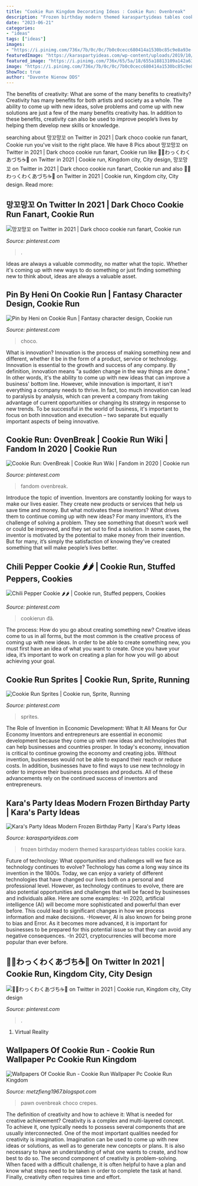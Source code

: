 ```yaml
---
title: "Cookie Run Kingdom Decorating Ideas : Cookie Run: Ovenbreak"
description: "Frozen birthday modern themed karaspartyideas tables cookie kara"
date: "2023-06-21"
categories:
- "ideas"
tags: ["ideas"]
images:
- "https://i.pinimg.com/736x/7b/0c/0c/7b0c0cecc680414a1530bc85c9e8a93e--sprites-cookie.jpg"
featuredImage: "https://karaspartyideas.com/wp-content/uploads/2019/10/Modern-Frozen-Birthday-Party-via-Karas-Party-Ideas-KarasPartyIdeas.com23.jpeg"
featured_image: "https://i.pinimg.com/736x/65/5a/18/655a18813109a142a63dc3391e6a070b.jpg"
image: "https://i.pinimg.com/736x/7b/0c/0c/7b0c0cecc680414a1530bc85c9e8a93e--sprites-cookie.jpg"
ShowToc: true
author: "Davonte Nienow DDS"
---
```



The benefits of creativity: What are some of the many benefits to creativity?
Creativity has many benefits for both artists and society as a whole. The ability to come up with new ideas, solve problems and come up with new solutions are just a few of the many benefits creativity has. In addition to these benefits, creativity can also be used to improve people’s lives by helping them develop new skills or knowledge.

	

		
searching about 망꼬망꼬 on Twitter in 2021 | Dark choco cookie run fanart, Cookie run you've visit to the right place. We have 8 Pics about 망꼬망꼬 on Twitter in 2021 | Dark choco cookie run fanart, Cookie run like 🎩🥁わっくわくあづち☕️🌾 on Twitter in 2021 | Cookie run, Kingdom city, City design, 망꼬망꼬 on Twitter in 2021 | Dark choco cookie run fanart, Cookie run and also 🎩🥁わっくわくあづち☕️🌾 on Twitter in 2021 | Cookie run, Kingdom city, City design. Read more:
		
    
## 망꼬망꼬 On Twitter In 2021 | Dark Choco Cookie Run Fanart, Cookie Run

<img loading=lazy src="https://i.pinimg.com/736x/10/7d/84/107d84f8a3ccc9ca9d8665fb125fe6d2.jpg" onerror="this.onerror=null;this.src='https://tse1.mm.bing.net/th?id=OIP.DxAZOt_ZOXdBBT-7YWE2KwHaHJ&amp;pid=15.1';" alt="망꼬망꼬 on Twitter in 2021 | Dark choco cookie run fanart, Cookie run">

_Source: pinterest.com_

>. 

	

Ideas are always a valuable commodity, no matter what the topic. Whether it's coming up with new ways to do something or just finding something new to think about, ideas are always a valuable asset.

    
## Pin By Heni On Cookie Run | Fantasy Character Design, Cookie Run

<img loading=lazy src="https://i.pinimg.com/originals/51/17/16/5117169c6bd590defd3c4c1fe0758e4e.png" onerror="this.onerror=null;this.src='https://tse3.mm.bing.net/th?id=OIP.YM1EWXg6H2T8Ukm-Z3pzywHaNK&amp;pid=15.1';" alt="Pin by Heni on Cookie Run | Fantasy character design, Cookie run">

_Source: pinterest.com_

>choco. 

	

What is innovation?
Innovation is the process of making something new and different, whether it be in the form of a product, service or technology. Innovation is essential to the growth and success of any company. By definition, innovation means "a sudden change in the way things are done." In other words, it's the ability to come up with new ideas that can improve a business' bottom line.
However, while innovation is important, it isn't everything a company needs to thrive. In fact, too much innovation can lead to paralysis by analysis, which can prevent a company from taking advantage of current opportunities or changing its strategy in response to new trends. To be successful in the world of business, it's important to focus on both innovation and execution – two separate but equally important aspects of being innovative.

    
## Cookie Run: OvenBreak | Cookie Run Wiki | Fandom In 2020 | Cookie Run

<img loading=lazy src="https://i.pinimg.com/736x/65/5a/18/655a18813109a142a63dc3391e6a070b.jpg" onerror="this.onerror=null;this.src='https://tse1.mm.bing.net/th?id=OIP.pHUawSrVvQU-dlzS6Opd6wAAAA&amp;pid=15.1';" alt="Cookie Run: OvenBreak | Cookie Run Wiki | Fandom in 2020 | Cookie run">

_Source: pinterest.com_

>fandom ovenbreak. 

	

Introduce the topic of invention.
Inventors are constantly looking for ways to make our lives easier. They create new products or services that help us save time and money. But what motivates these inventors? What drives them to continue coming up with new ideas?
For many inventors, it’s the challenge of solving a problem. They see something that doesn’t work well or could be improved, and they set out to find a solution. In some cases, the inventor is motivated by the potential to make money from their invention. But for many, it’s simply the satisfaction of knowing they’ve created something that will make people’s lives better.

    
## Chili Pepper Cookie 🌶🌶 | Cookie Run, Stuffed Peppers, Cookies

<img loading=lazy src="https://i.pinimg.com/736x/44/30/06/443006176ae14ca7eaed3f0b42a78cb5.jpg" onerror="this.onerror=null;this.src='https://tse2.mm.bing.net/th?id=OIP.I2e-qznDPy-LZgkido6y6QHaFS&amp;pid=15.1';" alt="Chili Pepper Cookie 🌶🌶 | Cookie run, Stuffed peppers, Cookies">

_Source: pinterest.com_

>cookierun đã. 

	

The process: How do you go about creating something new?
Creative ideas come to us in all forms, but the most common is the creative process of coming up with new ideas. In order to be able to create something new, you must first have an idea of what you want to create. Once you have your idea, it’s important to work on creating a plan for how you will go about achieving your goal.

    
## Cookie Run Sprites | Cookie Run, Sprite, Running

<img loading=lazy src="https://i.pinimg.com/736x/7b/0c/0c/7b0c0cecc680414a1530bc85c9e8a93e--sprites-cookie.jpg" onerror="this.onerror=null;this.src='https://tse3.mm.bing.net/th?id=OIP.5ghLcRcpLkLsIzxGaUhueQHaHa&amp;pid=15.1';" alt="Cookie Run Sprites | Cookie run, Sprite, Running">

_Source: pinterest.com_

>sprites. 

	

The Role of Invention in Economic Development: What It All Means for Our Economy
Inventors and entrepreneurs are essential in economic development because they come up with new ideas and technologies that can help businesses and countries prosper. In today's economy, innovation is critical to continue growing the economy and creating jobs. Without invention, businesses would not be able to expand their reach or reduce costs. In addition, businesses have to find ways to use new technology in order to improve their business processes and products. All of these advancements rely on the continued success of inventors and entrepreneurs.

    
## Kara&#039;s Party Ideas Modern Frozen Birthday Party | Kara&#039;s Party Ideas

<img loading=lazy src="https://karaspartyideas.com/wp-content/uploads/2019/10/Modern-Frozen-Birthday-Party-via-Karas-Party-Ideas-KarasPartyIdeas.com23.jpeg" onerror="this.onerror=null;this.src='https://tse4.mm.bing.net/th?id=OIP.0cM7TaiG56v44SZ9pkA6zAHaLH&amp;pid=15.1';" alt="Kara&#039;s Party Ideas Modern Frozen Birthday Party | Kara&#039;s Party Ideas">

_Source: karaspartyideas.com_

>frozen birthday modern themed karaspartyideas tables cookie kara. 

	

Future of technology: What opportunities and challenges will we face as technology continues to evolve?
Technology has come a long way since its invention in the 1800s. Today, we can enjoy a variety of different technologies that have changed our lives both on a personal and professional level. However, as technology continues to evolve, there are also potential opportunities and challenges that will be faced by businesses and individuals alike. Here are some examples: 
-In 2020, artificial intelligence (AI) will become more sophisticated and powerful than ever before. This could lead to significant changes in how we process information and make decisions. 
-However, AI is also known for being prone to bias and Error. As it becomes more advanced, it is important for businesses to be prepared for this potential issue so that they can avoid any negative consequences. 
-In 2021, cryptocurrencies will become more popular than ever before.

    
## 🎩🥁わっくわくあづち☕️🌾 On Twitter In 2021 | Cookie Run, Kingdom City, City Design

<img loading=lazy src="https://i.pinimg.com/736x/3a/64/d4/3a64d4909bd1ddac48618ea5ec367a21.jpg" onerror="this.onerror=null;this.src='https://tse4.mm.bing.net/th?id=OIP.1lcCZsJK_uVl0c03KNPKKwHaFe&amp;pid=15.1';" alt="🎩🥁わっくわくあづち☕️🌾 on Twitter in 2021 | Cookie run, Kingdom city, City design">

_Source: pinterest.com_

>. 

	

1. Virtual Reality 

    
## Wallpapers Of Cookie Run - Cookie Run Wallpaper Pc Cookie Run Kingdom

<img loading=lazy src="https://wallpapercave.com/wp/wp9179944.jpg" onerror="this.onerror=null;this.src='https://tse2.mm.bing.net/th?id=OIP.cogk1cpY5UwZeDDVi4lW5AHaFP&amp;pid=15.1';" alt="Wallpapers Of Cookie Run - Cookie Run Wallpaper Pc Cookie Run Kingdom">

_Source: metzfieng1967.blogspot.com_

>pawn ovenbreak choco crepes. 

	

The definition of creativity and how to achieve it: What is needed for creative achievement?
Creativity is a complex and multi-layered concept. To achieve it, one typically needs to possess several components that are usually interconnected. One of the most important qualities needed for creativity is imagination. Imagination can be used to come up with new ideas or solutions, as well as to generate new concepts or plans. It is also necessary to have an understanding of what one wants to create, and how best to do so. The second component of creativity is problem-solving. When faced with a difficult challenge, it is often helpful to have a plan and know what steps need to be taken in order to complete the task at hand. Finally, creativity often requires time and effort.

